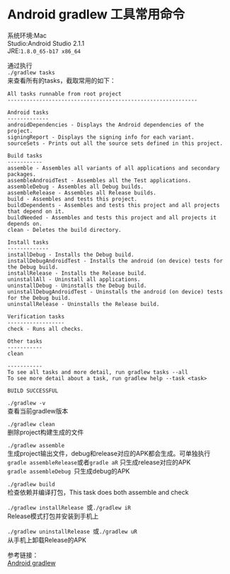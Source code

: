 # Android gradlew 工具常用命令
系统环境:Mac   
Studio:Android Studio 2.1.1   
JRE:```1.8.0_65-b17 x86_64``` 


通过执行  
```./gradlew tasks```   
来查看所有的tasks，截取常用的如下： 

```
All tasks runnable from root project
------------------------------------------------------------

Android tasks
-------------
androidDependencies - Displays the Android dependencies of the project.
signingReport - Displays the signing info for each variant.
sourceSets - Prints out all the source sets defined in this project.

Build tasks
-----------
assemble - Assembles all variants of all applications and secondary packages.
assembleAndroidTest - Assembles all the Test applications.
assembleDebug - Assembles all Debug builds.
assembleRelease - Assembles all Release builds.
build - Assembles and tests this project.
buildDependents - Assembles and tests this project and all projects that depend on it.
buildNeeded - Assembles and tests this project and all projects it depends on.
clean - Deletes the build directory.

Install tasks
-------------
installDebug - Installs the Debug build.
installDebugAndroidTest - Installs the android (on device) tests for the Debug build.
installRelease - Installs the Release build.
uninstallAll - Uninstall all applications.
uninstallDebug - Uninstalls the Debug build.
uninstallDebugAndroidTest - Uninstalls the android (on device) tests for the Debug build.
uninstallRelease - Uninstalls the Release build.

Verification tasks
------------------
check - Runs all checks.

Other tasks
-----------
clean

-----------
To see all tasks and more detail, run gradlew tasks --all
To see more detail about a task, run gradlew help --task <task>

BUILD SUCCESSFUL

```


```./gradlew -v```   
查看当前gradlew版本


```./gradlew clean```   
删除project构建生成的文件

```./gradlew assemble```   
生成project输出文件，debug和release对应的APK都会生成。可单独执行        
```gradle assembleRelease```或者```gradle aR``` 只生成release对应的APK   
```gradle assembleDebug ```只生成debug的APK


```./gradlew build```   
检查依赖并编译打包，This task does both assemble and check


```./gradlew installRelease ```或```./gradlew iR ```   
Release模式打包并安装到手机上

```./gradlew uninstallRelease ```或```./gradlew uR ```      
从手机上卸载Release的APK


参考链接：  
[Android gradlew](http://tools.android.com/tech-docs/new-build-system/user-guide#TOC-Android-tasks)